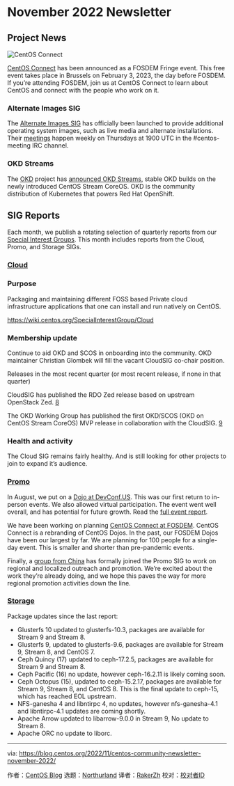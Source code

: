 [#]: subject: "November 2022 Newsletter"
[#]: via: "https://blog.centos.org/2022/11/centos-community-newsletter-november-2022/"
[#]: author: "CentOS Blog https://blog.centos.org"
[#]: collector: "Northurland"
[#]: translator: "fosinoprilsodium"
[#]: reviewer: ""
[#]: publisher: ""
[#]: url: ""

November 2022 Newsletter
======

## Project News

![CentOS Connect][13]

[CentOS Connect][1] has been announced as a FOSDEM Fringe event. This free event takes place in Brussels on February 3, 2023, the day before FOSDEM. If you’re attending FOSDEM, join us at CentOS Connect to learn about CentOS and connect with the people who work on it.

### Alternate Images SIG

The [Alternate Images SIG][2] has officially been launched to provide additional operating system images, such as live media and alternate installations. Their [meetings][3] happen weekly on Thursdays at 1900 UTC in the #centos-meeting IRC channel.

### OKD Streams

The [OKD][4] project has [announced OKD Streams][5], stable OKD builds on the newly introduced CentOS Stream CoreOS. OKD is the community distribution of Kubernetes that powers Red Hat OpenShift.

## SIG Reports

Each month, we publish a rotating selection of quarterly reports from our [Special Interest Groups][6]. This month includes reports from the Cloud, Promo, and Storage SIGs.

### [Cloud][7]

### Purpose

Packaging and maintaining different FOSS based Private cloud infrastructure applications that one can install and run natively on CentOS.

https://wiki.centos.org/SpecialInterestGroup/Cloud

### Membership update

Continue to aid OKD and SCOS in onboarding into the community. OKD maintainer Christian Glombek will fill the vacant CloudSIG co-chair position.

Releases in the most recent quarter (or most recent release, if none in that quarter)

CloudSIG has published the RDO Zed release based on upstream OpenStack Zed. [8]

The OKD Working Group has published the first OKD/SCOS (OKD on CentOS Stream CoreOS) MVP release in collaboration with the CloudSIG. [9]

### Health and activity

The Cloud SIG remains fairly healthy. And is still looking for other projects to join to expand it’s audience.

### [Promo](https://wiki.centos.org/SpecialInterestGroup/Promo)

In August, we put on a [Dojo at DevConf.US][10]. This was our first return to in-person events. We also allowed virtual participation. The event went well overall, and has potential for future growth. Read the [full event report][11].

We have been working on planning [CentOS Connect at FOSDEM][1]. CentOS Connect is a rebranding of CentOS Dojos. In the past, our FOSDEM Dojos have been our largest by far. We are planning for 100 people for a single-day event. This is smaller and shorter than pre-pandemic events.

Finally, a [group from China][12] has formally joined the Promo SIG to work on regional and localized outreach and promotion. We’re excited about the work they’re already doing, and we hope this paves the way for more regional promotion activities down the line.

### [Storage](https://wiki.centos.org/SpecialInterestGroup/Storage)

Package updates since the last report:

 - Glusterfs 10 updated to glusterfs-10.3, packages are available for Stream 9 and Stream 8.
 - Glusterfs 9, updated to glusterfs-9.6, packages are available for Stream 9, Stream 8, and CentOS 7.
 - Ceph Quincy (17) updated to ceph-17.2.5, packages are available for Stream 9 and Stream 8.
 - Ceph Pacific (16) no update, however ceph-16.2.11 is likely coming soon.
 - Ceph Octopus (15), updated to ceph-15.2.17, packages are available for Stream 9, Stream 8, and CentOS 8. This is the final update to ceph-15, which has reached EOL upstream.
 - NFS-ganesha 4 and libntirpc 4, no updates, however nfs-ganesha-4.1 and libntirpc-4.1 updates are coming shortly.
 - Apache Arrow updated to libarrow-9.0.0 in Stream 9, No update to Stream 8.
 - Apache ORC no update to liborc.

--------------------------------------------------------------------------------
via: https://blog.centos.org/2022/11/centos-community-newsletter-november-2022/

作者：[CentOS Blog][a]
选题：[Northurland][b]
译者：[RakerZh](https://github.com/RakerZh)
校对：[校对者ID](https://github.com/校对者ID)

[a]: https://blog.centos.org/
[b]: https://github.com/Northurland
[1]: https://connect.centos.org/
[2]: https://wiki.centos.org/SpecialInterestGroup/AltImages
[3]: https://www.centos.org/community/calendar/
[4]: https://www.okd.io/
[5]: https://www.okd.io/blog/2022-10-25-OKD-Streams-Building-the-Next-Generation-of-OKD-together/
[6]: https://blog.centos.org/2022/07/centos-hyperscale-sig-quarterly-report-for-2022q2/
[7]: https://wiki.centos.org/SpecialInterestGroup/Cloud
[8]: https://lists.centos.org/pipermail/centos-devel/2022-November/120679.html
[9]: https://cloud.redhat.com/blog/okd-streams-building-the-next-generation-of-okd-together
[10]: https://wiki.centos.org/Events/Dojo/DevConfUS2022
[11]: https://lists.centos.org/pipermail/centos-promo/2022-September/007298.html
[12]: https://www.cossig.org/
[13]: https://connect.centos.org/connect-card-c10.png
